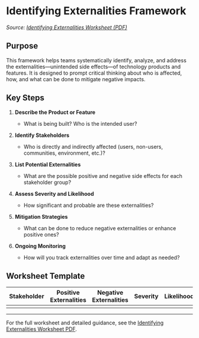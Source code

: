 # Identifying Externalities Framework

_Source: [Identifying Externalities Worksheet (PDF)](https://s3.amazonaws.com/com.appolearning.files/production/uploads/uploaded_file/3445572b-9e9f-4d9b-87ac-d7a03465e473/Identifying_Externalities_Worksheet.pdf)_

## Purpose

This framework helps teams systematically identify, analyze, and address the externalities—unintended side effects—of technology products and features. It is designed to prompt critical thinking about who is affected, how, and what can be done to mitigate negative impacts.

## Key Steps

1. **Describe the Product or Feature**
   - What is being built? Who is the intended user?

2. **Identify Stakeholders**
   - Who is directly and indirectly affected (users, non-users, communities, environment, etc.)?

3. **List Potential Externalities**
   - What are the possible positive and negative side effects for each stakeholder group?

4. **Assess Severity and Likelihood**
   - How significant and probable are these externalities?

5. **Mitigation Strategies**
   - What can be done to reduce negative externalities or enhance positive ones?

6. **Ongoing Monitoring**
   - How will you track externalities over time and adapt as needed?

## Worksheet Template

| Stakeholder | Positive Externalities | Negative Externalities | Severity | Likelihood | Mitigation/Enhancement Strategies |
|-------------|-----------------------|-----------------------|----------|------------|-----------------------------------|
|             |                       |                       |          |            |                                   |

---

For the full worksheet and detailed guidance, see the [Identifying Externalities Worksheet PDF](https://s3.amazonaws.com/com.appolearning.files/production/uploads/uploaded_file/3445572b-9e9f-4d9b-87ac-d7a03465e473/Identifying_Externalities_Worksheet.pdf).
